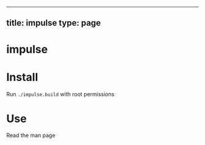 
---
title: impulse
type: page
---
# impulse

# Install
Run `./impulse.build` with root permissions

# Use
Read the man page

